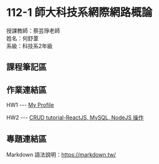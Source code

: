 # 112-1 師大科技系網際網路概論

授課教師：蔡芸琤老師  
姓名：何舒葦  
系級：科技系2年級  

## 課程筆記區  

## 作業連結區  
HW1 --- <a href='https://ho-shu-wei.github.io/my-web-W1/'>My Profile </a> 
  
HW2 --- <a href='https://youtu.be/AEAhVDK6igU'>CRUD tutorial-ReactJS, MySQL, NodeJS 操作</a>  
## 專題連結區

Markdown 語法說明：https://markdown.tw/
